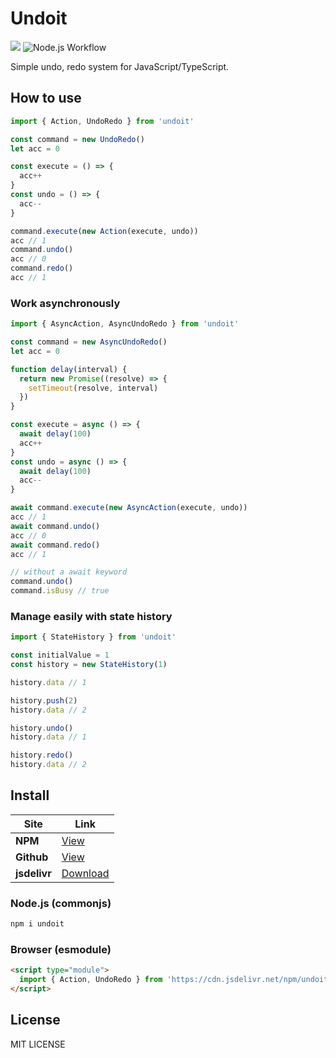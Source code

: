 # Undoit

[![](https://data.jsdelivr.com/v1/package/npm/undoit/badge)](https://www.jsdelivr.com/package/npm/undoit)
![Node.js Workflow](https://github.com/izure1/undoit/actions/workflows/node.js.yml/badge.svg)

Simple undo, redo system for JavaScript/TypeScript.

## How to use

```typescript
import { Action, UndoRedo } from 'undoit'

const command = new UndoRedo()
let acc = 0

const execute = () => {
  acc++
}
const undo = () => {
  acc--
}

command.execute(new Action(execute, undo))
acc // 1
command.undo()
acc // 0
command.redo()
acc // 1
```

### Work asynchronously

```typescript
import { AsyncAction, AsyncUndoRedo } from 'undoit'

const command = new AsyncUndoRedo()
let acc = 0

function delay(interval) {
  return new Promise((resolve) => {
    setTimeout(resolve, interval)
  })
}

const execute = async () => {
  await delay(100)
  acc++
}
const undo = async () => {
  await delay(100)
  acc--
}

await command.execute(new AsyncAction(execute, undo))
acc // 1
await command.undo()
acc // 0
await command.redo()
acc // 1

// without a await keyword
command.undo()
command.isBusy // true
```

### Manage easily with state history

```typescript
import { StateHistory } from 'undoit'

const initialValue = 1
const history = new StateHistory(1)

history.data // 1

history.push(2)
history.data // 2

history.undo()
history.data // 1

history.redo()
history.data // 2
```

## Install

|Site|Link|
|---|---|
|**NPM**|[View](https://www.npmjs.com/package/undoit)|
|**Github**|[View](https://github.com/izure1/undoit)|
|**jsdelivr**|[Download](https://cdn.jsdelivr.net/npm/undoit@1.x.x/dist/esm/index.min.js)|

### Node.js (commonjs)

```bash
npm i undoit
```

### Browser (esmodule)

```html
<script type="module">
  import { Action, UndoRedo } from 'https://cdn.jsdelivr.net/npm/undoit@1.x.x/dist/esm/index.min.js'
</script>
```

## License

MIT LICENSE
